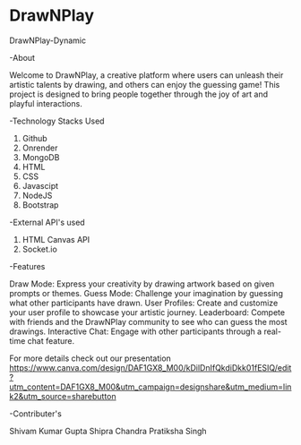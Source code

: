 # DrawNPlay

DrawNPlay-Dynamic

-About 

Welcome to DrawNPlay, a creative platform where users can unleash their artistic talents by drawing, and others can enjoy the guessing game! This project is designed to bring people together through the joy of art and playful interactions.


-Technology Stacks Used

1) Github
2) Onrender
3) MongoDB
4) HTML
5) CSS
6) Javascipt
7) NodeJS
8) Bootstrap


-External API's used

1) HTML Canvas API
2) Socket.io


-Features

Draw Mode: Express your creativity by drawing artwork based on given prompts or themes.
Guess Mode: Challenge your imagination by guessing what other participants have drawn.
User Profiles: Create and customize your user profile to showcase your artistic journey.
Leaderboard: Compete with friends and the DrawNPlay community to see who can guess the most drawings.
Interactive Chat: Engage with other participants through a real-time chat feature.

For more details check out our presentation 
https://www.canva.com/design/DAF1GX8_M00/kDilDnIfQkdiDkk01fESIQ/edit?utm_content=DAF1GX8_M00&utm_campaign=designshare&utm_medium=link2&utm_source=sharebutton


-Contributer's

Shivam Kumar Gupta
Shipra Chandra
Pratiksha Singh
